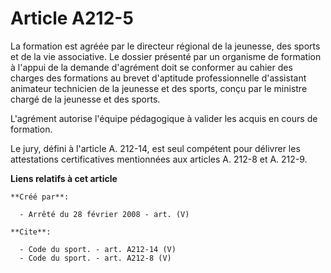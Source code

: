 # Article A212-5

La formation est agréée par le directeur régional de la jeunesse, des sports et de la vie associative. Le dossier présenté
par un organisme de formation à l'appui de la demande d'agrément doit se conformer au cahier des charges des formations au
brevet d'aptitude professionnelle d'assistant animateur technicien de la jeunesse et des sports, conçu par le ministre chargé
de la jeunesse et des sports.

L'agrément autorise l'équipe pédagogique à valider les acquis en cours de formation. 

Le jury, défini à l'article A. 212-14, est seul compétent pour délivrer les attestations certificatives mentionnées aux
articles A. 212-8 et A. 212-9.

**Liens relatifs à cet article**

	**Créé par**:

	  - Arrêté du 28 février 2008 - art. (V)

	**Cite**:

	  - Code du sport. - art. A212-14 (V)
	  - Code du sport. - art. A212-8 (V)
